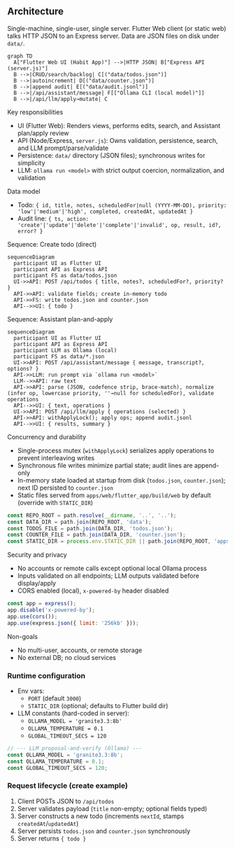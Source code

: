 ## Architecture

Single-machine, single-user, single server. Flutter Web client (or static web) talks HTTP JSON to an Express server. Data are JSON files on disk under `data/`.

```mermaid
graph TD
  A["Flutter Web UI (Habit App)"] -->|HTTP JSON| B["Express API (server.js)"]
  B -->|CRUD/search/backlog| C[("data/todos.json")]
  B -->|autoincrement| D[("data/counter.json")]
  B -->|append audit| E[("data/audit.jsonl")]
  B -->|/api/assistant/message| F[["Ollama CLI (local model)"]]
  B -->|/api/llm/apply→mutate| C
```

Key responsibilities
- UI (Flutter Web): Renders views, performs edits, search, and Assistant plan/apply review
- API (Node/Express, `server.js`): Owns validation, persistence, search, and LLM prompt/parse/validate
- Persistence: `data/` directory (JSON files); synchronous writes for simplicity
- LLM: `ollama run <model>` with strict output coercion, normalization, and validation

Data model
- Todo: `{ id, title, notes, scheduledFor|null (YYYY-MM-DD), priority: 'low'|'medium'|'high', completed, createdAt, updatedAt }`
- Audit line: `{ ts, action: 'create'|'update'|'delete'|'complete'|'invalid', op, result, id?, error? }`

Sequence: Create todo (direct)
```mermaid
sequenceDiagram
  participant UI as Flutter UI
  participant API as Express API
  participant FS as data/todos.json
  UI->>API: POST /api/todos { title, notes?, scheduledFor?, priority? }
  API->>API: validate fields; create in-memory todo
  API->>FS: write todos.json and counter.json
  API-->>UI: { todo }
```

Sequence: Assistant plan-and-apply
```mermaid
sequenceDiagram
  participant UI as Flutter UI
  participant API as Express API
  participant LLM as Ollama (local)
  participant FS as data/*.json
  UI->>API: POST /api/assistant/message { message, transcript?, options? }
  API->>LLM: run prompt via `ollama run <model>`
  LLM-->>API: raw text
  API->>API: parse (JSON, codefence strip, brace-match), normalize (infer op, lowercase priority, ''→null for scheduledFor), validate operations
  API-->>UI: { text, operations }
  UI->>API: POST /api/llm/apply { operations (selected) }
  API->>API: withApplyLock(); apply ops; append audit.jsonl
  API-->>UI: { results, summary }
```

Concurrency and durability
- Single-process mutex (`withApplyLock`) serializes apply operations to prevent interleaving writes
- Synchronous file writes minimize partial state; audit lines are append-only
- In-memory state loaded at startup from disk (`todos.json`, `counter.json`); next ID persisted to `counter.json`
- Static files served from `apps/web/flutter_app/build/web` by default (override with `STATIC_DIR`)

```16:22:apps/server/server.js
const REPO_ROOT = path.resolve(__dirname, '..', '..');
const DATA_DIR = path.join(REPO_ROOT, 'data');
const TODOS_FILE = path.join(DATA_DIR, 'todos.json');
const COUNTER_FILE = path.join(DATA_DIR, 'counter.json');
const STATIC_DIR = process.env.STATIC_DIR || path.join(REPO_ROOT, 'apps', 'web', 'flutter_app', 'build', 'web');
```

Security and privacy
- No accounts or remote calls except optional local Ollama process
- Inputs validated on all endpoints; LLM outputs validated before display/apply
- CORS enabled (local), `x-powered-by` header disabled

```95:101:apps/server/server.js
const app = express();
app.disable('x-powered-by');
app.use(cors());
app.use(express.json({ limit: '256kb' }));
```

Non-goals
- No multi-user, accounts, or remote storage
- No external DB; no cloud services

### Runtime configuration
- Env vars:
  - `PORT` (default `3000`)
  - `STATIC_DIR` (optional; defaults to Flutter build dir)
- LLM constants (hard-coded in server):
  - `OLLAMA_MODEL = 'granite3.3:8b'`
  - `OLLAMA_TEMPERATURE = 0.1`
  - `GLOBAL_TIMEOUT_SECS = 120`

```247:251:apps/server/server.js
// --- LLM proposal-and-verify (Ollama) ---
const OLLAMA_MODEL = 'granite3.3:8b';
const OLLAMA_TEMPERATURE = 0.1;
const GLOBAL_TIMEOUT_SECS = 120;
```

### Request lifecycle (create example)
1. Client POSTs JSON to `/api/todos`
2. Server validates payload (`title` non-empty; optional fields typed)
3. Server constructs a new todo (increments `nextId`, stamps `createdAt`/`updatedAt`)
4. Server persists `todos.json` and `counter.json` synchronously
5. Server returns `{ todo }`


